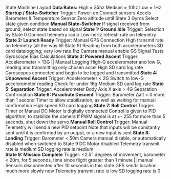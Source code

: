 State Machine Layout
**Data Rates:**
	High = 35hz
	Medium = 10hz
	Low = 1Hz
**Startup / State-Switcher**
	Trigger: Power-on
	Connect sensors
	Accels
	Barometer & Temperature Sensor
	Zero altitude until State 3
	Gyros
	Select state given condition
**Manual State-Switcher**
	If signal received from ground, select state based on signal
**State 1: Ground Idle**
	Trigger: Selection by State 0
	Connect telemetry radio
	Low-hertz refresh rate on telemetry 
**State 2: Launch Ready**
	Trigger: Manual
	GPS Connection
	High transmit rate on telemetry (all the way till State 9)
	Reading from both accelerometers
	SD card datalogging; very low rate 1hz
	Camera manual enable
	GS Signal Tests
	Gyroscope Bias Calculations
**State 3: Powered Ascent**
	Trigger: Accelerometer > 13G || Manual
	Logging High-G accelerometer and low G,  reading and transmitting only chosen accel
	High SD card log rate
	Gyroscopes connected and begin to be logged and transmitted
**State 4: Unpowered Ascent**
	Trigger: Accelerometer < 2G
	Switch to low-G accelerometer reading
	Check for under 16g
	Medium SD card log rate
**State 5: Separation**
	Trigger: Accelerometer Body Axis X axis > 4G
	Separation Confirmation
**State 6: Parachute Descent**
	Trigger: Barometer Δalt < 0 more than 1 second
	Timer to allow stabilization, as well as waiting for manual confirmation
	High speed SD card logging
**State 7: Roll Control**
	Trigger: Timer or Manual
	DC Motor is digitally connected
	Control is given to PID algorithm, to stabilize the camera
	If PWM signal is at +- 255 for more than 5 seconds, shut down the servo
**Manual Roll Control**
	Trigger: Manual
	Telemetry will send a new PID setpoint
	Note that inputs will be constantly sent until it is confirmed by an output, or a new input is sent
**State 8: Landing**
	Trigger: Barometer < 50m
	Camera manual disable, or automatically disabled when switched to State 9
	DC Motor disabled
	Telemetry transmit rate is medium
	SD logging rate is medium  
**State 9: Mission Complete**
	Trigger: <2.5° degrees of movement, barometer < 20m, for 5 seconds, time since flight greater than 1 minute || manual
	Sensors disconnected after 10 seconds in this state
	GPS sends location much more slowly now
	Telemetry transmit rate is low
	SD logging rate is 0
